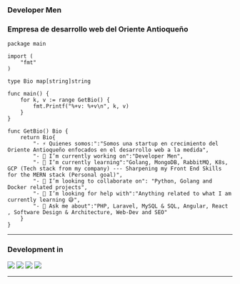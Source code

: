 ### Developer Men
### Empresa de desarrollo web del Oriente Antioqueño
```golang
package main

import (
	"fmt"
)

type Bio map[string]string

func main() {
	for k, v := range GetBio() {
		fmt.Printf("%+v: %+v\n", k, v)
	}
}

func GetBio() Bio {
	return Bio{
		"- ⚡ Quienes somos:":"Somos una startup en crecimiento del Oriente Antioqueño enfocados en el desarrollo web a la medida",
		"- 🔭 I’m currently working on":"Developer Men",
		"- 🌱 I’m currently learning":"Golang, MongoDB, RabbitMQ, K8s, GCP (Tech stack from my company) --- Sharpening my Front End Skills for the MERN stack (Personal goal)",
		"- 👯 I’m looking to collaborate on": "Python, Golang and Docker related projects",
		"- 🤔 I’m looking for help with":"Anything related to what I am currently learning 😅",
		"- 💬 Ask me about":"PHP, Laravel, MySQL & SQL, Angular, React , Software Design & Architecture, Web-Dev and SEO"
	}
}
```
---
### Development in
<img src="https://img.shields.io/badge/-Python-black?style=flat&logo=python&logoColor=white"> <img src="https://img.shields.io/badge/-Golang-00aeff?style=flat&logo=go&logoColor=white"> <img src="https://img.shields.io/badge/-Angular-b52e31?style=flat&logo=angular&logoColor=white"> <img src="https://img.shields.io/badge/-React-00d8ff?style=flat&logo=react&logoColor=white">

---